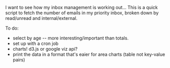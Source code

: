 I want to see how my inbox management is working out... This is a quick script to fetch the number of emails in my priority inbox, broken down by read/unread and internal/external.

To do:

* select by age -- more interesting/important than totals.
* set up with a cron job
* charts! d3.js or google viz api?
* print the data in a format that's eaier for area charts (table not key-value pairs)
